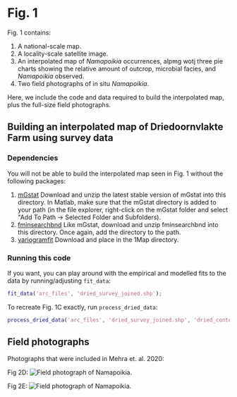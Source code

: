# Fig. 1

Fig. 1 contains: 
1. A national-scale map.
2. A locality-scale satellite image.
3. An interpolated map of *Namapoikia* occurrences, alpmg wotj three pie charts showing the relative amount of outcrop, microbial facies, and *Namapoikia* observed.
4. Two field photographs of in situ *Namapoikia*.

Here, we include the code and data required to build the interpolated map, plus the full-size field photographs. 

## Building an interpolated map of Driedoornvlakte Farm using survey data

### **Dependencies**

You will not be able to build the interpolated map seen in Fig. 1 without the following packages:

1. [mGstat](http://mgstat.sourceforge.net/) Download and unzip the latest stable version of mGstat into this directory. In Matlab, make sure that the mGstat directory is added to your path (in the file explorer, right-click on the mGstat folder and select "Add To Path -> Selected Folder and Subfolders). 
2. [fminsearchbnd](https://www.mathworks.com/matlabcentral/fileexchange/8277-fminsearchbnd-fminsearchcon) Like mGstat, download and unzip fminsearchbnd into this directory. Once again, add the directory to the path.
3. [variogramfit](https://www.mathworks.com/matlabcentral/fileexchange/25948-variogramfit) Download and place in the 1Map directory. 

### Running this code

If you want, you can play around with the empirical and modelled fits to the data by running/adjusting `fit_data`:
```Matlab
fit_data('arc_files', 'dried_survey_joined.shp');
```

To recreate Fig. 1C exactly, run `process_dried_data`:
```Matlab
process_dried_data('arc_files', 'dried_survey_joined.shp', 'dried_contours_5.shp', 'dried_trimble_mound_traces_polylines.shp', 'dried_reef_trace.shp');
```

## Field photographs

Photographs that were included in Mehra et. al. 2020:

Fig 2D:
![Field photograph of Namapoikia.](Fig2D.jpg)

Fig 2E:
![Field photograph of Namapoikia.](Fig2E.jpg)
